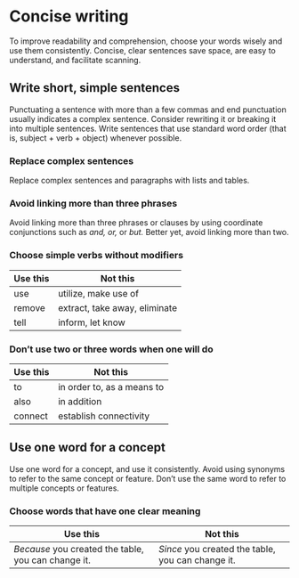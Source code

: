 # Concise writing

To improve readability and comprehension, choose your words wisely and use them consistently. Concise, clear sentences save space, are easy to understand, and facilitate scanning.

## Write short, simple sentences

Punctuating a sentence with more than a few commas and end punctuation usually indicates a complex sentence. Consider rewriting it or breaking it into multiple sentences. Write sentences that use standard word order (that is, subject + verb + object) whenever possible.

### Replace complex sentences

Replace complex sentences and paragraphs with lists and tables.

### Avoid linking more than three phrases

Avoid linking more than three phrases or clauses by using coordinate conjunctions such as *and,* *or,* or *but.* Better yet, avoid linking more than two.

### Choose simple verbs without modifiers

| **Use this** |         **Not this**          |
|--------------|-------------------------------|
|     use      |     utilize, make use of      |
|    remove    | extract, take away, eliminate |
|     tell     |       inform, let know        |

### Don’t use two or three words when one will do

| **Use this** |        **Not this**        |
|--------------|----------------------------|
|      to      | in order to, as a means to |
|     also     |        in addition         |
|   connect    |   establish connectivity   |

## Use one word for a concept

Use one word for a concept, and use it consistently. Avoid using synonyms to refer to the same concept or feature. Don’t use the same word to refer to multiple concepts or features.

### Choose words that have one clear meaning

|                    **Use this**                     |                   **Not this**                    |
|-----------------------------------------------------|---------------------------------------------------|
| *Because* you created the table, you can change it. | *Since* you created the table, you can change it. |

